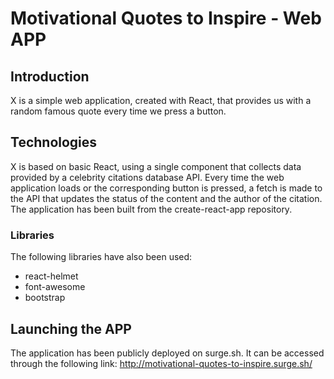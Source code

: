 # Motivational Quotes to Inspire - Web APP
## Introduction
X is a simple web application, created with React, that provides us with a random famous quote every time we press a button.
## Technologies
X is based on basic React, using a single component that collects data provided by a celebrity citations database API.
Every time the web application loads or the corresponding button is pressed, a fetch is made to the API that updates the status of the content and the author of the citation.
The application has been built from the create-react-app repository.
### Libraries
The following libraries have also been used:
* react-helmet
* font-awesome
* bootstrap
## Launching the APP
The application has been publicly deployed on surge.sh.
It can be accessed through the following link:
http://motivational-quotes-to-inspire.surge.sh/
